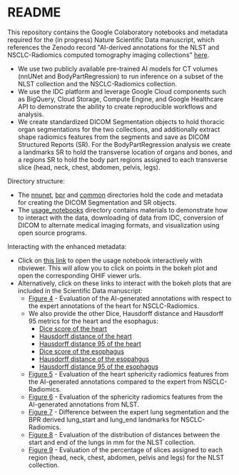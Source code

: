 # README

This repository contains the Google Colaboratory notebooks and metadata required for the (in progress) Nature Scientific Data manuscript, which references the Zenodo record "AI-derived annotations for the NLST and NSCLC-Radiomics computed tomography imaging collections" [here](https://zenodo.org/record/7822904#.ZGP7jXbMKUk). 
- We use two publicly available pre-trained AI models for CT volumes (nnUNet and BodyPartRegression) to run inference on a subset of the NLST collection and the NSCLC-Radiomics collection. 
- We use the IDC platform and leverage Google Cloud components such as BigQuery, Cloud Storage, Compute Engine, and Google Healthcare API to demonstrate the ability to create reproducible workflows and analysis. 
- We create standardized DICOM Segmentation objects to hold thoracic organ segmentations for the two collections, and additionally extract shape radiomics features from the segments and save as DICOM Structured Reports (SR). For the BodyPartRegression analysis we create a landmarks SR to hold the transverse location of organs and bones, and a regions SR to hold the body part regions assigned to each transverse slice (head, neck, chest, abdomen, pelvis, legs). 

Directory structure: 
- The [nnunet](https://github.com/ImagingDataCommons/nnU-Net-BPR-annotations/tree/main/nnunet), [bpr](https://github.com/ImagingDataCommons/nnU-Net-BPR-annotations/tree/main/bpr) and [common](https://github.com/ImagingDataCommons/nnU-Net-BPR-annotations/tree/main/common/queries) directories hold the code and metadata for creating the DICOM Segmentation and SR objects. 
- The [usage_notebooks](https://github.com/ImagingDataCommons/nnU-Net-BPR-annotations/tree/main/usage_notebooks) directory contains materials to demonstrate how to interact with the data, downloading of data from IDC, conversion of DICOM to alternate medical imaging formats, and visualization using open source programs. 

Interacting with the enhanced metadata: 
- Click on [this link](https://nbviewer.org/github/ImagingDataCommons/nnU-Net-BPR-annotations/blob/main/usage_notebooks/scientific_data_paper_usage_notes.ipynb) to open the usage notebook interactively with nbviewer. This will allow you to click on points in the bokeh plot and open the corresponding OHIF viewer urls. 
- Alternatively, click on these links to interact with the bokeh plots that are included in the Scientific Data manuscript:
  - [Figure 4](https://htmlpreview.github.io/?https://github.com/ImagingDataCommons/nnU-Net-BPR-annotations/blob/main/usage_notebooks/bokeh_figures/figure_4_dice_heart.html) - Evaluation of the AI-generated annotations with respect to the expert annotations of the heart for NSCLC-Radiomics. 
  - We also provide the other Dice, Hausdorff distance and Hausdorff 95 metrics for the heart and the esophagus: 
    - [Dice score of the heart](https://htmlpreview.github.io/?https://github.com/ImagingDataCommons/nnU-Net-BPR-annotations/blob/main/usage_notebooks/bokeh_figures/figure_4_dice_heart.html)
    - [Hausdorff distance of the heart](https://htmlpreview.github.io/?https://github.com/ImagingDataCommons/nnU-Net-BPR-annotations/blob/main/usage_notebooks/bokeh_figures/figure_4_hd_heart.html)
    - [Hausdorff distance 95 of the heart](https://htmlpreview.github.io/?https://github.com/ImagingDataCommons/nnU-Net-BPR-annotations/blob/main/usage_notebooks/bokeh_figures/figure_4_hd_95_heart.html)
    - [Dice score of the esophagus](https://htmlpreview.github.io/?https://github.com/ImagingDataCommons/nnU-Net-BPR-annotations/blob/main/usage_notebooks/bokeh_figures/figure_4_dice_esophagus.html)
    - [Hausdorff distance of the esopahgus](https://htmlpreview.github.io/?https://github.com/ImagingDataCommons/nnU-Net-BPR-annotations/blob/main/usage_notebooks/bokeh_figures/figure_4_hd_esophagus.html)
    - [Hausdorff distance 95 of the esophagus](https://htmlpreview.github.io/?https://github.com/ImagingDataCommons/nnU-Net-BPR-annotations/blob/main/usage_notebooks/bokeh_figures/figure_4_hd_95_esophagus.html)
  - [Figure 5](https://htmlpreview.github.io/?https://github.com/ImagingDataCommons/nnU-Net-BPR-annotations/blob/main/usage_notebooks/bokeh_figures/figure_5.html) - Evaluation of the heart sphericity radiomics features from the AI-generated annotations compared to the expert from NSCLC-Radiomics.
  - [Figure 6](https://htmlpreview.github.io/?https://github.com/ImagingDataCommons/nnU-Net-BPR-annotations/blob/main/usage_notebooks/bokeh_figures/figure_6.html) - Evaluation of the sphericity radiomics features from the AI-generated annotations from NLST. 
  - [Figure 7](https://htmlpreview.github.io/?https://github.com/ImagingDataCommons/nnU-Net-BPR-annotations/blob/main/usage_notebooks/bokeh_figures/figure_7.html) - Difference between the expert lung segmentation and the BPR derived lung_start and lung_end landmarks for NSCLC-Radiomics. 
  - [Figure 8](https://htmlpreview.github.io/?https://github.com/ImagingDataCommons/nnU-Net-BPR-annotations/blob/main/usage_notebooks/bokeh_figures/figure_8.html) - Evaluation of the distribution of distances between the start and end of the lungs in mm for the NLST collection. 
  - [Figure 9](https://htmlpreview.github.io/?https://github.com/ImagingDataCommons/nnU-Net-BPR-annotations/blob/main/usage_notebooks/bokeh_figures/figure_9.html) - Evaluation of the percentage of slices assigned to each region (head, neck, chest, abdomen, pelvis and legs) for the NLST collection.


